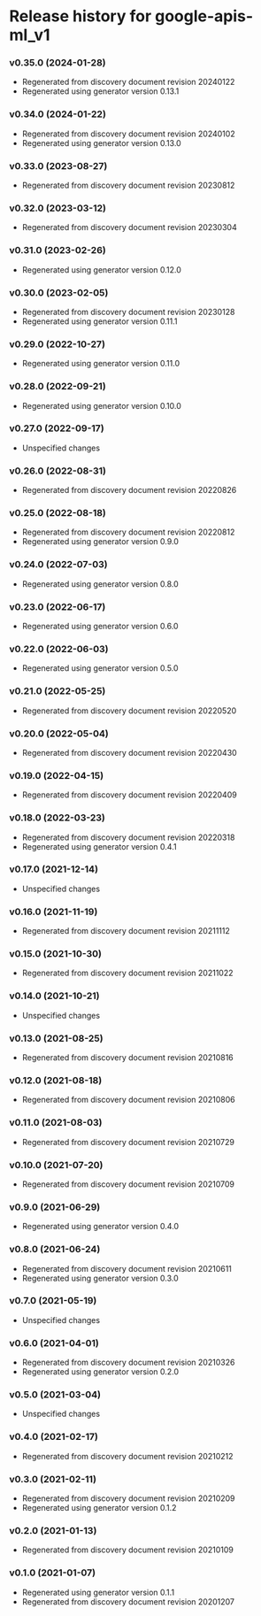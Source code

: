 # Release history for google-apis-ml_v1

### v0.35.0 (2024-01-28)

* Regenerated from discovery document revision 20240122
* Regenerated using generator version 0.13.1

### v0.34.0 (2024-01-22)

* Regenerated from discovery document revision 20240102
* Regenerated using generator version 0.13.0

### v0.33.0 (2023-08-27)

* Regenerated from discovery document revision 20230812

### v0.32.0 (2023-03-12)

* Regenerated from discovery document revision 20230304

### v0.31.0 (2023-02-26)

* Regenerated using generator version 0.12.0

### v0.30.0 (2023-02-05)

* Regenerated from discovery document revision 20230128
* Regenerated using generator version 0.11.1

### v0.29.0 (2022-10-27)

* Regenerated using generator version 0.11.0

### v0.28.0 (2022-09-21)

* Regenerated using generator version 0.10.0

### v0.27.0 (2022-09-17)

* Unspecified changes

### v0.26.0 (2022-08-31)

* Regenerated from discovery document revision 20220826

### v0.25.0 (2022-08-18)

* Regenerated from discovery document revision 20220812
* Regenerated using generator version 0.9.0

### v0.24.0 (2022-07-03)

* Regenerated using generator version 0.8.0

### v0.23.0 (2022-06-17)

* Regenerated using generator version 0.6.0

### v0.22.0 (2022-06-03)

* Regenerated using generator version 0.5.0

### v0.21.0 (2022-05-25)

* Regenerated from discovery document revision 20220520

### v0.20.0 (2022-05-04)

* Regenerated from discovery document revision 20220430

### v0.19.0 (2022-04-15)

* Regenerated from discovery document revision 20220409

### v0.18.0 (2022-03-23)

* Regenerated from discovery document revision 20220318
* Regenerated using generator version 0.4.1

### v0.17.0 (2021-12-14)

* Unspecified changes

### v0.16.0 (2021-11-19)

* Regenerated from discovery document revision 20211112

### v0.15.0 (2021-10-30)

* Regenerated from discovery document revision 20211022

### v0.14.0 (2021-10-21)

* Unspecified changes

### v0.13.0 (2021-08-25)

* Regenerated from discovery document revision 20210816

### v0.12.0 (2021-08-18)

* Regenerated from discovery document revision 20210806

### v0.11.0 (2021-08-03)

* Regenerated from discovery document revision 20210729

### v0.10.0 (2021-07-20)

* Regenerated from discovery document revision 20210709

### v0.9.0 (2021-06-29)

* Regenerated using generator version 0.4.0

### v0.8.0 (2021-06-24)

* Regenerated from discovery document revision 20210611
* Regenerated using generator version 0.3.0

### v0.7.0 (2021-05-19)

* Unspecified changes

### v0.6.0 (2021-04-01)

* Regenerated from discovery document revision 20210326
* Regenerated using generator version 0.2.0

### v0.5.0 (2021-03-04)

* Unspecified changes

### v0.4.0 (2021-02-17)

* Regenerated from discovery document revision 20210212

### v0.3.0 (2021-02-11)

* Regenerated from discovery document revision 20210209
* Regenerated using generator version 0.1.2

### v0.2.0 (2021-01-13)

* Regenerated from discovery document revision 20210109

### v0.1.0 (2021-01-07)

* Regenerated using generator version 0.1.1
* Regenerated from discovery document revision 20201207

